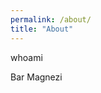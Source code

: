 ```yaml
---
permalink: /about/
title: "About"
---
```


<div id="terminal">
  <p id="command">whoami</p>
  <p id="response">Bar Magnezi</p>
</div>
